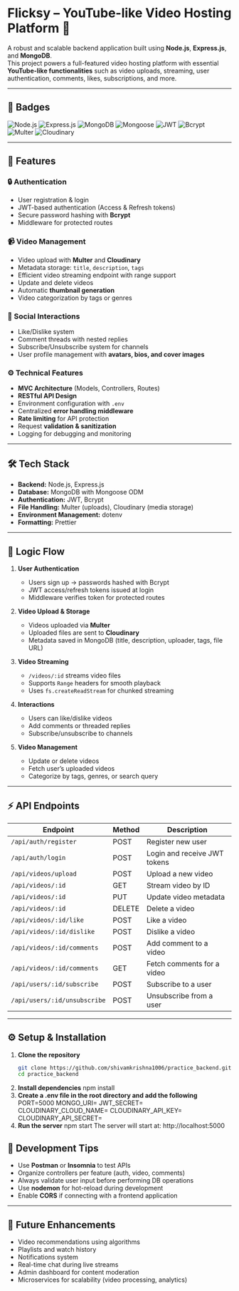# Flicksy – YouTube-like Video Hosting Platform 🎥

A robust and scalable backend application built using **Node.js**, **Express.js**, and **MongoDB**.  
This project powers a full-featured video hosting platform with essential **YouTube-like functionalities** such as video uploads, streaming, user authentication, comments, likes, subscriptions, and more.

---

## 🚀 Badges

![Node.js](https://img.shields.io/badge/Node.js-43853D?style=for-the-badge&logo=node.js&logoColor=white)
![Express.js](https://img.shields.io/badge/Express.js-404D59?style=for-the-badge)
![MongoDB](https://img.shields.io/badge/MongoDB-4EA94B?style=for-the-badge&logo=mongodb&logoColor=white)
![Mongoose](https://img.shields.io/badge/Mongoose-880000?style=for-the-badge&logo=mongoose&logoColor=white)
![JWT](https://img.shields.io/badge/JWT-000000?style=for-the-badge&logo=jsonwebtokens&logoColor=white)
![Bcrypt](https://img.shields.io/badge/Bcrypt-000?style=for-the-badge&logo=security&logoColor=white)
![Multer](https://img.shields.io/badge/Multer-FFCA28?style=for-the-badge)
![Cloudinary](https://img.shields.io/badge/Cloudinary-4285F4?style=for-the-badge&logo=cloudinary&logoColor=white)

---

## 🌟 Features

### 🔒 Authentication
- User registration & login
- JWT-based authentication (Access & Refresh tokens)
- Secure password hashing with **Bcrypt**
- Middleware for protected routes

### 📹 Video Management
- Video upload with **Multer** and **Cloudinary**
- Metadata storage: `title`, `description`, `tags`
- Efficient video streaming endpoint with range support
- Update and delete videos
- Automatic **thumbnail generation**
- Video categorization by tags or genres

### 💬 Social Interactions
- Like/Dislike system
- Comment threads with nested replies
- Subscribe/Unsubscribe system for channels
- User profile management with **avatars, bios, and cover images**

### ⚙️ Technical Features
- **MVC Architecture** (Models, Controllers, Routes)
- **RESTful API Design**
- Environment configuration with `.env`
- Centralized **error handling middleware**
- **Rate limiting** for API protection
- Request **validation & sanitization**
- Logging for debugging and monitoring

---

## 🛠 Tech Stack

- **Backend:** Node.js, Express.js  
- **Database:** MongoDB with Mongoose ODM  
- **Authentication:** JWT, Bcrypt  
- **File Handling:** Multer (uploads), Cloudinary (media storage)  
- **Environment Management:** dotenv  
- **Formatting:** Prettier  


---

## 🧩 Logic Flow

1. **User Authentication**
   - Users sign up → passwords hashed with Bcrypt
   - JWT access/refresh tokens issued at login
   - Middleware verifies token for protected routes

2. **Video Upload & Storage**
   - Videos uploaded via **Multer**
   - Uploaded files are sent to **Cloudinary**
   - Metadata saved in MongoDB (title, description, uploader, tags, file URL)

3. **Video Streaming**
   - `/videos/:id` streams video files
   - Supports `Range` headers for smooth playback
   - Uses `fs.createReadStream` for chunked streaming

4. **Interactions**
   - Users can like/dislike videos
   - Add comments or threaded replies
   - Subscribe/unsubscribe to channels

5. **Video Management**
   - Update or delete videos
   - Fetch user’s uploaded videos
   - Categorize by tags, genres, or search query

---

## ⚡ API Endpoints

| Endpoint                     | Method | Description |
|------------------------------|--------|-------------|
| `/api/auth/register`         | POST   | Register new user |
| `/api/auth/login`            | POST   | Login and receive JWT tokens |
| `/api/videos/upload`         | POST   | Upload a new video |
| `/api/videos/:id`            | GET    | Stream video by ID |
| `/api/videos/:id`            | PUT    | Update video metadata |
| `/api/videos/:id`            | DELETE | Delete a video |
| `/api/videos/:id/like`       | POST   | Like a video |
| `/api/videos/:id/dislike`    | POST   | Dislike a video |
| `/api/videos/:id/comments`   | POST   | Add comment to a video |
| `/api/videos/:id/comments`   | GET    | Fetch comments for a video |
| `/api/users/:id/subscribe`   | POST   | Subscribe to a user |
| `/api/users/:id/unsubscribe` | POST   | Unsubscribe from a user |

---

## ⚙️ Setup & Installation

1. **Clone the repository**
   ```bash
   git clone https://github.com/shivamkrishna1006/practice_backend.git
   cd practice_backend
2. **Install dependencies**
    npm install
3. **Create a .env file in the root directory and add the following**
    PORT=5000
    MONGO_URI=<your-mongodb-uri>
    JWT_SECRET=<your-secret>
    CLOUDINARY_CLOUD_NAME=<your-cloud-name>
    CLOUDINARY_API_KEY=<your-api-key>
    CLOUDINARY_API_SECRET=<your-api-secret>
4. **Run the server**
    npm start
    The server will start at: http://localhost:5000
## 🧪 Development Tips

- Use **Postman** or **Insomnia** to test APIs  
- Organize controllers per feature (auth, video, comments)  
- Always validate user input before performing DB operations  
- Use **nodemon** for hot-reload during development  
- Enable **CORS** if connecting with a frontend application  

---

## 🔮 Future Enhancements

- Video recommendations using algorithms  
- Playlists and watch history  
- Notifications system  
- Real-time chat during live streams  
- Admin dashboard for content moderation  
- Microservices for scalability (video processing, analytics)  
